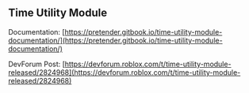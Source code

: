 ## Time Utility Module

Documentation: [https://pretender.gitbook.io/time-utility-module-documentation/](https://pretender.gitbook.io/time-utility-module-documentation/)

DevForum Post: [https://devforum.roblox.com/t/time-utility-module-released/2824968](https://devforum.roblox.com/t/time-utility-module-released/2824968)

